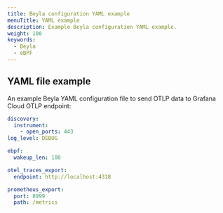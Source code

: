 ```yaml
---
title: Beyla configuration YAML example
menuTitle: YAML example
description: Example Beyla configuration YAML example.
weight: 100
keywords:
  - Beyla
  - eBPF
---
```


## YAML file example

An example Beyla YAML configuration file to send OTLP data to Grafana Cloud OTLP
endpoint:

```yaml
discovery:
  instrument:
    - open_ports: 443
log_level: DEBUG

ebpf:
  wakeup_len: 100

otel_traces_export:
  endpoint: http://localhost:4318

prometheus_export:
  port: 8999
  path: /metrics
```
